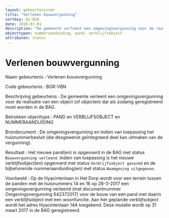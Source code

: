 ```yaml
---
layout: gebeurtenissen
title: "Verlenen bouwvergunning"
sortkey: 01-020
date: 2018-07-01
description: "De gemeente verleent een omgevingsvergunning voor de realisatie van een object dat als zodanig geregistreerd moet worden in de BAG."
objecttypen: nummeraanduiding, pand, verblijfsobject
attributen: status
---
```


# Verlenen bouwvergunning

Naam gebeurtenis
: Verlenen bouwvergunning

Code gebeurtenis
: BGR-VBN

Beschrijving gebeurtenis
: De gemeente verleent een omgevingsvergunning voor de realisatie van een object (of objecten) dat als zodanig geregistreerd moet worden in de BAG.

Betrokken objecttype
: PAND en VERBLIJFSOBJECT en NUMMERAANDUIDING

Brondocument
: De omgevingsvergunning en indien van toepassing het huisnummerbesluit (die desgewenst geïntegreerd deel kan uitmaken van de vergunning).

Resultaat
: Het nieuwe pand(en) is opgevoerd in de BAG met status `Bouwvergunning verleend`. Indien van toepassing is het nieuwe verblijfsobject(en) opgevoerd met status `Verblijfsobject gevormd` en de bijbehorende nummeraanduiding(en) met status `Naamgeving uitgegeven`.

Voorbeeld
: Op de Hyacintenlaan in Het Dorp wordt voor een terrein tussen de panden met de huisnummers 14 en 16 op 28-3-2017 een omgevingsvergunning verleend (met documentnummer Omgevingsvergunning 642372017) voor de bouw van een pand met daarin een verblijfsobject met een woonfunctie. Aan het geplande verblijfsobject wordt het adres Hyacintenlaan 14A toegekend. Deze mutatie wordt op 31 maart 2017 in de BAG geregistreerd.
